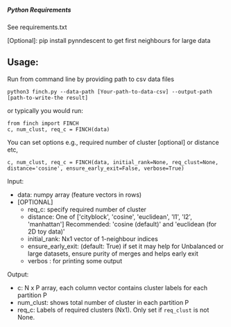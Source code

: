 
##### Python Requirements

See requirements.txt

[Optional]: pip install pynndescent to get first neighbours for large data


## Usage:
Run from command line by providing path to csv data files
``` 
python3 finch.py --data-path [Your-path-to-data-csv] --output-path [path-to-write-the result]
```
or typically you would run: 
``` 
from finch import FINCH
c, num_clust, req_c = FINCH(data)

```
You can set options e.g., required number of cluster [optional] or distance etc,

```
c, num_clust, req_c = FINCH(data, initial_rank=None, req_clust=None, distance='cosine', ensure_early_exit=False, verbose=True)
```

Input:

* data: numpy array (feature vectors in rows)
* [OPTIONAL]
    * req_c: specify required number of cluster
    * distance: One of ['cityblock', 'cosine', 'euclidean', 'l1', 'l2', 'manhattan'] Recommended: 'cosine (default)' and 'euclidean (for 2D toy data)'
    * initial_rank: Nx1 vector of 1-neighbour indices
    * ensure_early_exit: (default: True) if set it may help for Unbalanced or large datasets, ensure purity of merges and helps early exit
    * verbos : for printing some output

Output:

* c: N x P array,  each column vector contains cluster labels for each partition P
* num_clust: shows total number of cluster in each partition P
* req_c: Labels of required clusters (Nx1). Only set if `req_clust` is not None.

